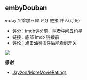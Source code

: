 ## embyDouban

emby 里增加豆瓣 评分 链接 评论(可关)

- 评分：imdb评分前，两者中间五角星
- 链接：底部 imdb 链接前
- 评论：点击油猴插件后能看到开关

![](https://github.com/kjtsune/embyToLocalPlayer/raw/main/embyDouban/embyDouban.jpg)

**感谢**

- [JayXon/MoreMovieRatings](https://github.com/JayXon/MoreMovieRatings)
